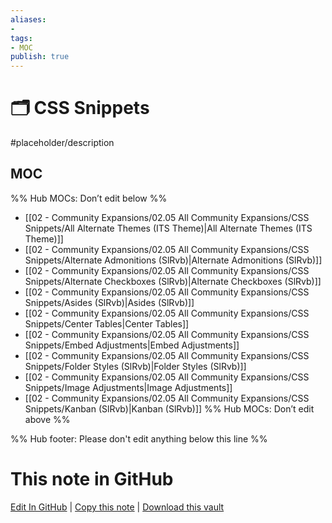 ```yaml
---
aliases:
- 
tags:
- MOC
publish: true
---
```


# 🗂️ CSS Snippets

#placeholder/description 

## MOC

%% Hub MOCs: Don’t edit below  %%
-  [[02 - Community Expansions/02.05 All Community Expansions/CSS Snippets/All Alternate Themes (ITS Theme)|All Alternate Themes (ITS Theme)]]
-  [[02 - Community Expansions/02.05 All Community Expansions/CSS Snippets/Alternate Admonitions (SlRvb)|Alternate Admonitions (SlRvb)]]
-  [[02 - Community Expansions/02.05 All Community Expansions/CSS Snippets/Alternate Checkboxes (SlRvb)|Alternate Checkboxes (SlRvb)]]
-  [[02 - Community Expansions/02.05 All Community Expansions/CSS Snippets/Asides (SlRvb)|Asides (SlRvb)]]
-  [[02 - Community Expansions/02.05 All Community Expansions/CSS Snippets/Center Tables|Center Tables]]
-  [[02 - Community Expansions/02.05 All Community Expansions/CSS Snippets/Embed Adjustments|Embed Adjustments]]
-  [[02 - Community Expansions/02.05 All Community Expansions/CSS Snippets/Folder Styles (SlRvb)|Folder Styles (SlRvb)]]
-  [[02 - Community Expansions/02.05 All Community Expansions/CSS Snippets/Image Adjustments|Image Adjustments]]
-  [[02 - Community Expansions/02.05 All Community Expansions/CSS Snippets/Kanban (SlRvb)|Kanban (SlRvb)]]
%% Hub MOCs: Don’t edit above  %%

%% Hub footer: Please don't edit anything below this line %%

# This note in GitHub

<span class="git-footer">[Edit In GitHub](https://github.dev/obsidian-community/obsidian-hub/blob/main/02%20-%20Community%20Expansions/02.05%20All%20Community%20Expansions/CSS%20Snippets/%F0%9F%97%82%EF%B8%8F%20CSS%20Snippets.md "git-hub-edit-note") | [Copy this note](https://raw.githubusercontent.com/obsidian-community/obsidian-hub/main/02%20-%20Community%20Expansions/02.05%20All%20Community%20Expansions/CSS%20Snippets/%F0%9F%97%82%EF%B8%8F%20CSS%20Snippets.md "git-hub-copy-note") | [Download this vault](https://github.com/obsidian-community/obsidian-hub/archive/refs/heads/main.zip "git-hub-download-vault") </span>
